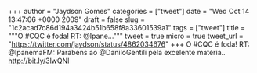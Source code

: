 
+++
author = "Jaydson Gomes"
categories = ["tweet"]
date = "Wed Oct 14 13:47:06 +0000 2009"
draft = false
slug = "1c2acad7c86d194a3424b51b658f8a33601539a1"
tags = ["tweet"]
title = """O #CQC é foda! RT: @Ipane..."""
tweet = true
micro = true
tweet_url = "https://twitter.com/jaydson/status/4862034676"
+++
O #CQC é foda! RT: @IpanemaFM: Parabéns ao @DaniloGentili pela excelente matéria.. http://bit.ly/3lwQNl

